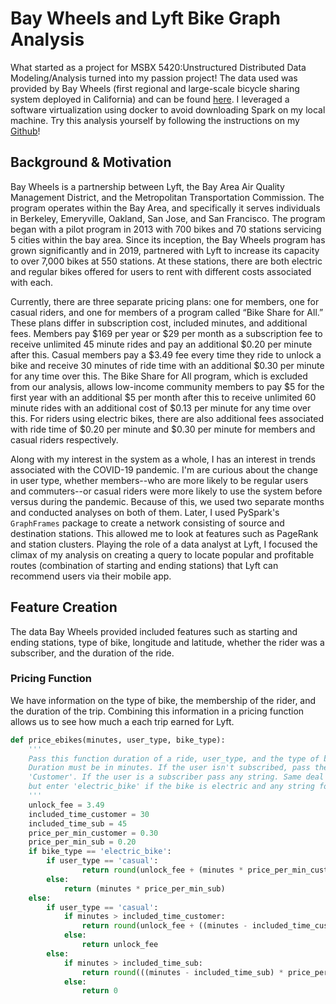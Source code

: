 # Bay Wheels and Lyft Bike Graph Analysis

What started as a project for MSBX 5420:Unstructured Distributed Data Modeling/Analysis turned into my passion project! The data used was provided by Bay Wheels (first regional and large-scale bicycle sharing system deployed in California) and can be found [here](https://www.lyft.com/bikes/bay-wheels/system-data). I leveraged a software virtualization using docker to avoid downloading Spark on my local machine. Try this analysis yourself by following the instructions on my [Github](https://github.com/DylanBolt/lyft-bike_analysis)!

## Background & Motivation

Bay Wheels is a partnership between Lyft, the Bay Area Air Quality Management District, and the Metropolitan Transportation Commission. The program operates within the Bay Area, and specifically it serves individuals in Berkeley, Emeryville, Oakland, San Jose, and San Francisco. The program began with a pilot program in 2013 with 700 bikes and 70 stations servicing 5 cities within the bay area. Since its inception, the Bay Wheels program has grown significantly and in 2019, partnered with Lyft to increase its capacity to over 7,000 bikes at 550 stations. At these stations, there are both electric and regular bikes offered for users to rent with different costs associated with each.

Currently, there are three separate pricing plans: one for members, one for casual riders, and one for members of a program called “Bike Share for All.” These plans differ in subscription cost, included minutes, and additional fees. Members pay $169 per year or $29 per month as a subscription fee to receive unlimited 45 minute rides and pay an additional $0.20 per minute after this. Casual members pay a $3.49 fee every time they ride to unlock a bike and receive 30 minutes of ride time with an additional $0.30 per minute for any time over this. The Bike Share for All program, which is excluded from our analysis, allows low-income community members to pay $5 for the first year with an additional $5 per month after this to receive unlimited 60 minute rides with an additional cost of $0.13 per minute for any time over this. For riders using electric bikes, there are also additional fees associated with ride time of $0.20 per minute and $0.30 per minute for members and casual riders respectively.

Along with my interest in the system as a whole, I has an interest in trends associated with the COVID-19 pandemic. I'm are curious about the change in user type, whether members--who are more likely to be regular users and commuters--or casual riders were more likely to use the system before versus during the pandemic. Because of this, we used two separate months and conducted analyses on both of them. Later, I used PySpark's `GraphFrames` package to create a network consisting of source and destination stations. This allowed me to look at features such as PageRank and station clusters. Playing the role of a data analyst at Lyft, I focused the climax of my analysis on creating a query to locate popular and profitable routes (combination of starting and ending stations) that Lyft can recommend users via their mobile app.

## Feature Creation

The data Bay Wheels provided included features such as starting and ending stations, type of bike, longitude and latitude, whether the rider was a subscriber, and the duration of the ride.

### Pricing Function

We have information on the type of bike, the membership of the rider, and the duration of the trip. Combining this information in a pricing function allows us to see how much a each trip earned for Lyft.

```python
def price_ebikes(minutes, user_type, bike_type):
    '''
    Pass this function duration of a ride, user_type, and the type of bike and it returns the price.
    Duration must be in minutes. If the user isn't subscribed, pass the function
    'Customer'. If the user is a subscriber pass any string. Same deal for 'bike_type',
    but enter 'electric_bike' if the bike is electric and any string for traditional.
    '''
    unlock_fee = 3.49
    included_time_customer = 30
    included_time_sub = 45
    price_per_min_customer = 0.30
    price_per_min_sub = 0.20
    if bike_type == 'electric_bike':
        if user_type == 'casual':
                return round(unlock_fee + (minutes * price_per_min_customer),2)
        else:
            return (minutes * price_per_min_sub)
    else:
        if user_type == 'casual':
            if minutes > included_time_customer:
                return round(unlock_fee + ((minutes - included_time_customer) * price_per_min_customer),2)
            else:
                return unlock_fee
        else:
            if minutes > included_time_sub:
                return round(((minutes - included_time_sub) * price_per_min_sub),2)
            else:
                return 0
```
